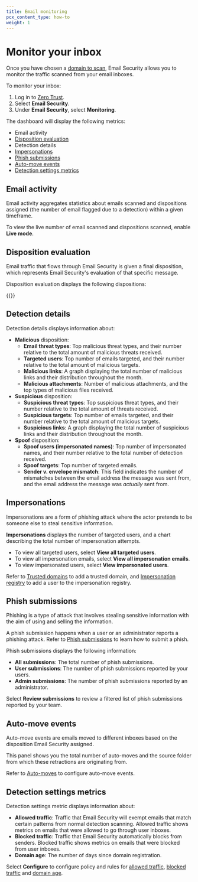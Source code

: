 ```yaml
---
title: Email monitoring
pcx_content_type: how-to
weight: 1
---
```


# Monitor your inbox

Once you have chosen a [domain to scan](/cloudflare-one/email-security/setup/api-deployment/office365-api/#connect-your-domains), Email Security allows you to monitor the traffic scanned from your email inboxes.

To monitor your inbox:

1. Log in to [Zero Trust](https://one.dash.cloudflare.com/).
2. Select **Email Security**.
3. Under **Email Security**, select **Monitoring**. 

The dashboard will display the following metrics:

- Email activity
- [Disposition evaluation](/cloudflare-one/email-security/reference/dispositions-and-attributes/)
- Detection details
- [Impersonations](/cloudflare-one/email-security/detection-settings/impersonation-registry/)
- [Phish submissions](/cloudflare-one/insights/email-monitoring/phish-submissions/)
- [Auto-move events](/cloudflare-one/email-security/auto-moves/)
- [Detection settings metrics](/cloudflare-one/email-security/detection-settings/)

## Email activity

Email activity aggregates statistics about emails scanned and dispositions assigned (the number of email flagged due to a detection) within a given timeframe.

To view the live number of email scanned and dispositions scanned, enable **Live mode**.

## Disposition evaluation

Email traffic that flows through Email Security is given a final disposition, which represents Email Security's evaluation of that specific message.

Disposition evaluation displays the following dispositions:

{{<render file="email-security/_dispositions-and-attributes.md">}}

## Detection details

Detection details displays information about:

- **Malicious** disposition:
   * **Email threat types**: Top malicious threat types, and their number relative to the total amount of malicious threats received.
   * **Targeted users**: Top number of emails targeted, and their number relative to the total amount of malicious targets.
   * **Malicious links**: A graph displaying the total number of malicious links and their distribution throughout the month.
   * **Malicious attachments**: Number of malicious attachments, and the top types of malicious files received.
- **Suspicious** disposition:
   * **Suspicious threat types**: Top suspicious threat types, and their number relative to the total amount of threats received.
   * **Suspicious targets**: Top number of emails targeted, and their number relative to the total amount of malicious targets.
   * **Suspicious links**: A graph displaying the total number of suspicious links and their distribution throughout the month.
- **Spoof** disposition:
   * **Spoof users (impersonated names)**: Top number of impersonated names, and their number relative to the total number of detection received.
   * **Spoof targets**: Top number of targeted emails.
   * **Sender v. envelope mismatch**: This field indicates the number of mismatches between the email address the message was sent from, and the email address the message was _actually_ sent from. 

## Impersonations

Impersonations are a form of phishing attack where the actor pretends to be someone else to steal sensitive information.

**Impersonations** displays the number of targeted users, and a chart describing the total number of impersonation attempts.

- To view all targeted users, select **View all targeted users**.
- To view all impersonation emails, select **View all impersonation emails**.
- To view impersonated users, select **View impersonated users**.

Refer to [Trusted domains](/cloudflare-one/email-security/detection-settings/trusted-domains/) to add a trusted domain, and [Impersonation registry](/cloudflare-one/email-security/detection-settings/impersonation-registry/) to add a user to the impersonation registry.


## Phish submissions

Phishing is a type of attack that involves stealing sensitive information with the aim of using and selling the information.

A phish submission happens when a user or an administrator reports a phishing attack. Refer to [Phish submissions](/cloudflare-one/insights/email-monitoring/phish-submissions/) to learn how to submit a phish.

Phish submissions displays the following information:

- **All submissions**: The total number of phish submissions.
- **User submissions**: The number of phish submissions reported by your users.
- **Admin submissions**: The number of phish submissions reported by an administrator.

Select **Review submissions** to review a filtered list of phish submissions reported by your team.

## Auto-move events

Auto-move events are emails moved to different inboxes based on the disposition Email Security assigned.

This panel shows you the total number of auto-moves and the source folder from which these retractions are originating from.

Refer to [Auto-moves](/cloudflare-one/email-security/auto-moves/) to configure auto-move events.

## Detection settings metrics

Detection settings metric displays information about:

- **Allowed traffic**: Traffic that Email Security will exempt emails that match certain patterns from normal detection scanning. Allowed traffic shows metrics on emails that were allowed to go through user inboxes.
- **Blocked traffic**: Traffic that Email Security automatically blocks from senders. Blocked traffic shows metrics on emails that were blocked from user inboxes.
- **Domain age**: The number of days since domain registration.

Select **Configure** to configure policy and rules for [allowed traffic](/cloudflare-one/email-security/detection-settings/allow-policies/), [blocked traffic](/cloudflare-one/email-security/detection-settings/blocked-senders/) and [domain age](/cloudflare-one/email-security/detection-settings/additional-detections/).